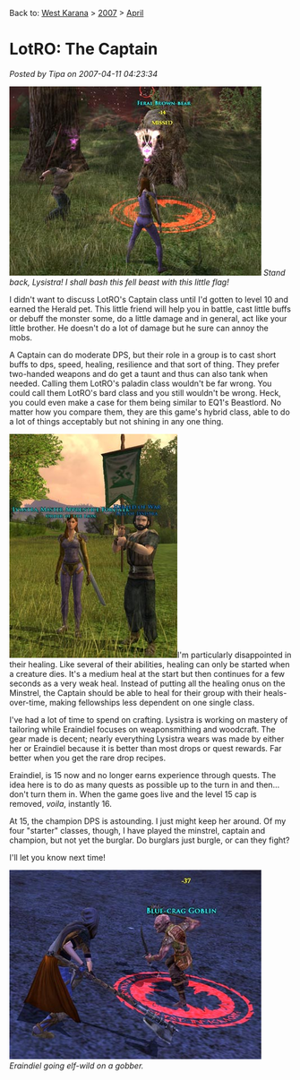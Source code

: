 Back to: [West Karana](/posts/westkarana.md) > [2007](/posts/2007/westkarana.md) > [April](./westkarana.md)
# LotRO: The Captain

*Posted by Tipa on 2007-04-11 04:23:34*

![lotr-0411-a.jpg](../../../uploads/2007/04/lotr-0411-a.jpg)
*Stand back, Lysistra! I shall bash this fell beast with this little flag!*

I didn't want to discuss LotRO's Captain class until I'd gotten to level 10 and earned the Herald pet. This little friend will help you in battle, cast little buffs or debuff the monster some, do a little damage and in general, act like your little brother. He doesn't do a lot of damage but he sure can annoy the mobs.

A Captain can do moderate DPS, but their role in a group is to cast short buffs to dps, speed, healing, resilience and that sort of thing. They prefer two-handed weapons and do get a taunt and thus can also tank when needed. Calling them LotRO's paladin class wouldn't be far wrong. You could call them LotRO's bard class and you still wouldn't be wrong. Heck, you could even make a case for them being similar to EQ1's Beastlord. No matter how you compare them, they are this game's hybrid class, able to do a lot of things acceptably but not shining in any one thing.

![lotr-0411-b.jpg](../../../uploads/2007/04/lotr-0411-b.jpg)I'm particularly disappointed in their healing. Like several of their abilities, healing can only be started when a creature dies. It's a medium heal at the start but then continues for a few seconds as a very weak heal. Instead of putting all the healing onus on the Minstrel, the Captain should be able to heal for their group with their heals-over-time, making fellowships less dependent on one single class.

I've had a lot of time to spend on crafting. Lysistra is working on mastery of tailoring while Eraindiel focuses on weaponsmithing and woodcraft. The gear made is decent; nearly everything Lysistra wears was made by either her or Eraindiel because it is better than most drops or quest rewards. Far better when you get the rare drop recipes.

Eraindiel, is 15 now and no longer earns experience through quests. The idea here is to do as many quests as possible up to the turn in and then... don't turn them in. When the game goes live and the level 15 cap is removed, *voila*, instantly 16.

At 15, the champion DPS is astounding. I just might keep her around. Of my four "starter" classes, though, I have played the minstrel, captain and champion, but not yet the burglar. Do burglars just burgle, or can they fight?

I'll let you know next time!

![lotr-0411-c.jpg](../../../uploads/2007/04/lotr-0411-c.jpg)
*Eraindiel going elf-wild on a gobber.*




